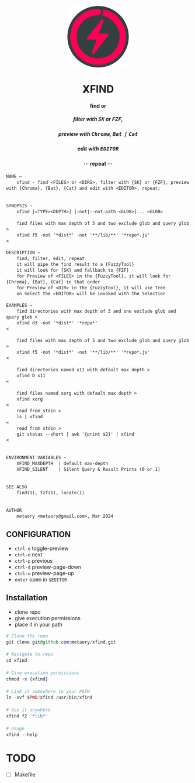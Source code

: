 <div align="center">
  <img src=".github/assets/xfind.png" width="168px"/>
  <h1>X̸FIND</h1>
  <h4>find <FILES> or <DIRS> </h4>
  <h5>filter with <kbd>SK</kbd> or <kbd>FZF</kbd>, </h5>
  <h5>preview with <kbd>Chroma</kbd>, <kbd>Bat</kbd> ❘ <kbd>Cat</kbd></h5>
  <h5>edit with <kbd>EDITOR</kbd></h5>
  <h4> ··· repeat ··· </h4>
</div>

```help
NAME ~
	xfind - find <FILES> or <DIRS>, filter with {SK} or {FZF}, preview with {Chroma}, {Bat}, {Cat} and edit with <EDITOR>, repeat;


SYNOPSIS ~
	xfind [<TYPE><DEPTH>] [-not|--not-path <GLOB>]... <GLOB>

	find files with max depth of 5 and two exclude glob and query glob >
	xfind f5 -not '*dist*' -not '**/lib/**' '*repo*.js'
<

DESCRIPTION ~
	find, filter, edit, repeat
	it will pipe the find result to a {FuzzyTool}
	it will look for {SK} and fallback to {FZF}
	for Preview of <FILES> in the {FuzzyTool}, it will look for {Chroma}, {Bat}, {Cat} in that order
	for Preview of <DIR> in the {FuzzyTool}, it will use Tree
	on Select the <EDITOR> will be invoked with the Selection

EXAMPLES ~
	find directories with max depth of 3 and one exclude glob and query glob >
	xfind d3 -not '*dist*' '*repo*'
<

	find files with max depth of 5 and two exclude glob and query glob >
	xfind f5 -not '*dist*' -not '**/lib/**' '*repo*.js'
<

	find directories named x11 with default max depth >
	xfind D x11
<

	find files named xorg with default max depth >
	xfind xorg
<
	read from stdin >
	ls | xfind
<
	read from stdin >
	git status --short | awk '{print $2}' | xfind
<


ENVIRONMENT VARIABLES ~
	XFIND_MAXDEPTH  | default max-depth
	XFIND_SILENT    | Silent Query & Result Prints (0 or 1)


SEE ALSO
	find(1), fzf(1), locate(1)


AUTHOR
	metaory <metaory@gmail.com>, Mar 2024
```

CONFIGURATION
-------------

- `ctrl-o`	toggle-preview
- `ctrl-n`	next
- `ctrl-p`	previous
- `ctrl-d`	preview-page-down
- `ctrl-u`	preview-page-up
- `enter`	open in `$EDITOR`

Installation
------------

- clone repo
- give execution permissions
- place it in your path

```ex
# Clone the repo
git clone git@github.com:metaory/xfind.git

# Navigate to repo
cd xfind

# Give execution permissions
chmod +x {xfind}

# Link it somewhere in your PATH
ln -svf $PWD/xfind /usr/bin/xfind

# Use it anywhere
xfind f2 '*lib*'

# Usage
xfind --help
```

TODO
====
- [ ] Makefile

